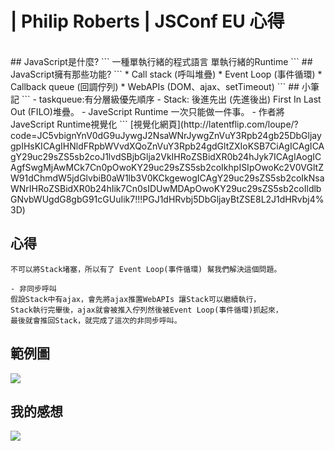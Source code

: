 # | Philip Roberts | JSConf EU 心得
<br>
## JavaScript是什麼?
```
一種單執行緒的程式語言 單執行緒的Runtime
```
## JavaScript擁有那些功能?
```
* Call stack        (呼叫堆疊)
* Event Loop        (事件循環)
* Callback queue    (回調佇列)
* WebAPIs           (DOM、ajax、setTimeout)
```
## 小筆記
```
- taskqueue:有分層級優先順序 
- Stack: 後進先出 (先進後出) First In Last Out (FILO)堆疊。
- JaveScript Runtime 一次只能做一件事。
- 作者將JaveScript Runtime視覺化
```
[視覺化網頁](http://latentflip.com/loupe/?code=JC5vbignYnV0dG9uJywgJ2NsaWNrJywgZnVuY3Rpb24gb25DbGljaygpIHsKICAgIHNldFRpbWVvdXQoZnVuY3Rpb24gdGltZXIoKSB7CiAgICAgICAgY29uc29sZS5sb2coJ1lvdSBjbGlja2VkIHRoZSBidXR0b24hJyk7ICAgIAogICAgfSwgMjAwMCk7Cn0pOwoKY29uc29sZS5sb2coIkhpISIpOwoKc2V0VGltZW91dChmdW5jdGlvbiB0aW1lb3V0KCkgewogICAgY29uc29sZS5sb2coIkNsaWNrIHRoZSBidXR0b24hIik7Cn0sIDUwMDApOwoKY29uc29sZS5sb2coIldlbGNvbWUgdG8gbG91cGUuIik7!!!PGJ1dHRvbj5DbGljayBtZSE8L2J1dHRvbj4%3D)

## 心得
```
不可以將Stack堵塞，所以有了 Event Loop(事件循環) 幫我們解決這個問題。

- 非同步呼叫
假設Stack中有ajax，會先將ajax推置WebAPIs 讓Stack可以繼續執行，
Stack執行完畢後，ajax就會被推入佇列然後被Event Loop(事件循環)抓起來，
最後就會推回Stack，就完成了這次的非同步呼叫。
```
## 範例圖
![](https://i.imgur.com/CDkxhLn.png)



## 我的感想
![](https://i.imgur.com/f8sk11z.jpg)
